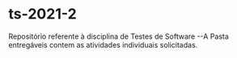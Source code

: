 # ts-2021-2
Repositório referente à disciplina de Testes de Software
--A Pasta entregáveis contem as atividades individuais solicitadas. 
